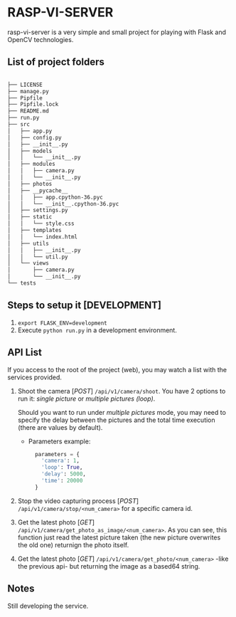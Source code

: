 # RASP-VI-SERVER
rasp-vi-server is a very simple and small project for playing with Flask and OpenCV technologies.

## List of project folders
```bash

├── LICENSE
├── manage.py
├── Pipfile
├── Pipfile.lock
├── README.md
├── run.py
├── src
│   ├── app.py
│   ├── config.py
│   ├── __init__.py
│   ├── models
│   │   └── __init__.py
│   ├── modules
│   │   ├── camera.py
│   │   └── __init__.py
│   ├── photos
│   ├── __pycache__
│   │   ├── app.cpython-36.pyc
│   │   └── __init__.cpython-36.pyc
│   ├── settings.py
│   ├── static
│   │   └── style.css
│   ├── templates
│   │   └── index.html
│   ├── utils
│   │   ├── __init__.py
│   │   └── util.py
│   └── views
│       ├── camera.py
│       └── __init__.py
└── tests
```


## Steps to setup it [DEVELOPMENT]
1. `export FLASK_ENV=development`
2. Execute `python run.py` in a development environment.

## API List
If you access to the root of the project (web), you may watch a list with the services provided.
1. Shoot the camera [*POST*] `/api/v1/camera/shoot`. You have 2 options to run it: *single picture* or *multiple pictures (loop)*.
  
    Should you want to run under *multiple pictures* mode, you may need to specify the delay between the pictures and the total time execution (there are values by default).
    - Parameters example:
      ```python
        parameters = {
          'camera': 1,
          'loop': True,
          'delay': 5000,
          'time': 20000
        }
      ``` 
2. Stop the video capturing process [*POST*] `/api/v1/camera/stop/<num_camera>` for a specific camera id.
3. Get the latest photo [*GET*] `/api/v1/camera/get_photo_as_image/<num_camera>`. As you can see, this function just read the latest picture taken (the new picture overwrites the old one) returnign the photo itself.
4. Get the latest photo [*GET*] `/api/v1/camera/get_photo/<num_camera>` -like the previous api- but returning the image as a based64 string.

## **Notes**
Still developing the service.